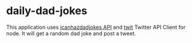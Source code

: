 # daily-dad-jokes

This application uses [icanhazdadjokes API](https://icanhazdadjoke.com/) and [twit](https://github.com/ttezel/twit) Twitter API Client for node. It will get a random dad joke and post a tweet.
